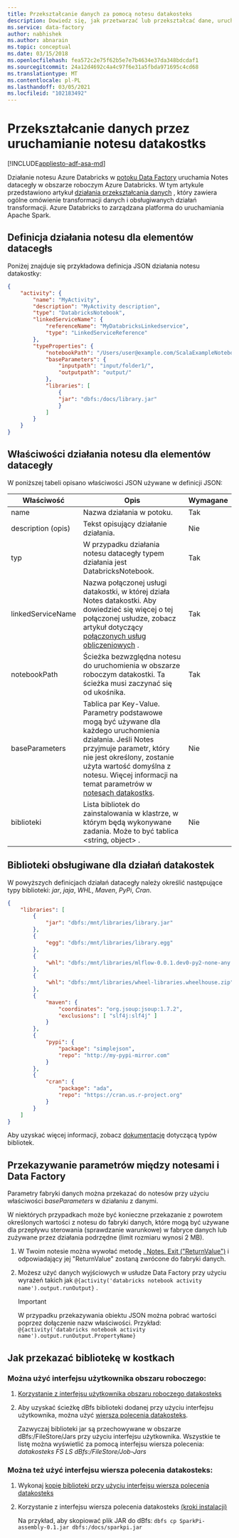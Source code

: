 ```yaml
---
title: Przekształcanie danych za pomocą notesu datakosteks
description: Dowiedz się, jak przetwarzać lub przekształcać dane, uruchamiając Notes datakostks w Azure Data Factory.
ms.service: data-factory
author: nabhishek
ms.author: abnarain
ms.topic: conceptual
ms.date: 03/15/2018
ms.openlocfilehash: fea572c2e75f62b5e7e7b4634e37da348bdcdaf1
ms.sourcegitcommit: 24a12d4692c4a4c97f6e31a5fbda971695c4cd68
ms.translationtype: MT
ms.contentlocale: pl-PL
ms.lasthandoff: 03/05/2021
ms.locfileid: "102183492"
---
```

# <a name="transform-data-by-running-a-databricks-notebook"></a>Przekształcanie danych przez uruchamianie notesu datakostks
[!INCLUDE[appliesto-adf-asa-md](includes/appliesto-adf-asa-md.md)]

Działanie notesu Azure Databricks w [potoku Data Factory](concepts-pipelines-activities.md) uruchamia Notes datacegły w obszarze roboczym Azure Databricks. W tym artykule przedstawiono artykuł [działania przekształcania danych](transform-data.md) , który zawiera ogólne omówienie transformacji danych i obsługiwanych działań transformacji. Azure Databricks to zarządzana platforma do uruchamiania Apache Spark.

## <a name="databricks-notebook-activity-definition"></a>Definicja działania notesu dla elementów datacegłs

Poniżej znajduje się przykładowa definicja JSON działania notesu datakostky:

```json
{
    "activity": {
        "name": "MyActivity",
        "description": "MyActivity description",
        "type": "DatabricksNotebook",
        "linkedServiceName": {
            "referenceName": "MyDatabricksLinkedservice",
            "type": "LinkedServiceReference"
        },
        "typeProperties": {
            "notebookPath": "/Users/user@example.com/ScalaExampleNotebook",
            "baseParameters": {
                "inputpath": "input/folder1/",
                "outputpath": "output/"
            },
            "libraries": [
                {
                "jar": "dbfs:/docs/library.jar"
                }
            ]
        }
    }
}
```

## <a name="databricks-notebook-activity-properties"></a>Właściwości działania notesu dla elementów datacegły

W poniższej tabeli opisano właściwości JSON używane w definicji JSON:

|Właściwość|Opis|Wymagane|
|---|---|---|
|name|Nazwa działania w potoku.|Tak|
|description (opis)|Tekst opisujący działanie działania.|Nie|
|typ|W przypadku działania notesu datacegły typem działania jest DatabricksNotebook.|Tak|
|linkedServiceName|Nazwa połączonej usługi datakostki, w której działa Notes datakostki. Aby dowiedzieć się więcej o tej połączonej usłudze, zobacz artykuł dotyczący [połączonych usług obliczeniowych](compute-linked-services.md) .|Tak|
|notebookPath|Ścieżka bezwzględna notesu do uruchomienia w obszarze roboczym datakostki. Ta ścieżka musi zaczynać się od ukośnika.|Tak|
|baseParameters|Tablica par Key-Value. Parametry podstawowe mogą być używane dla każdego uruchomienia działania. Jeśli Notes przyjmuje parametr, który nie jest określony, zostanie użyta wartość domyślna z notesu. Więcej informacji na temat parametrów w [notesach datakostks](https://docs.databricks.com/api/latest/jobs.html#jobsparampair).|Nie|
|biblioteki|Lista bibliotek do zainstalowania w klastrze, w którym będą wykonywane zadania. Może to być tablica \<string, object> .|Nie|

## <a name="supported-libraries-for-databricks-activities"></a>Biblioteki obsługiwane dla działań datakostek

W powyższych definicjach działań datacegły należy określić następujące typy biblioteki: *jar*, *jaja*, *WHL*, *Maven*, *PyPi*, *Cran*.

```json
{
    "libraries": [
        {
            "jar": "dbfs:/mnt/libraries/library.jar"
        },
        {
            "egg": "dbfs:/mnt/libraries/library.egg"
        },
        {
            "whl": "dbfs:/mnt/libraries/mlflow-0.0.1.dev0-py2-none-any.whl"
        },
        {
            "whl": "dbfs:/mnt/libraries/wheel-libraries.wheelhouse.zip"
        },
        {
            "maven": {
                "coordinates": "org.jsoup:jsoup:1.7.2",
                "exclusions": [ "slf4j:slf4j" ]
            }
        },
        {
            "pypi": {
                "package": "simplejson",
                "repo": "http://my-pypi-mirror.com"
            }
        },
        {
            "cran": {
                "package": "ada",
                "repo": "https://cran.us.r-project.org"
            }
        }
    ]
}

```

Aby uzyskać więcej informacji, zobacz [dokumentację](/azure/databricks/dev-tools/api/latest/libraries#managedlibrarieslibrary) dotyczącą typów bibliotek.

## <a name="passing-parameters-between-notebooks-and-data-factory"></a>Przekazywanie parametrów między notesami i Data Factory

Parametry fabryki danych można przekazać do notesów przy użyciu właściwości *baseParameters* w działaniu z danymi.

W niektórych przypadkach może być konieczne przekazanie z powrotem określonych wartości z notesu do fabryki danych, które mogą być używane dla przepływu sterowania (sprawdzanie warunkowe) w fabryce danych lub zużywane przez działania podrzędne (limit rozmiaru wynosi 2 MB).

1. W Twoim notesie można wywołać metodę [. Notes. Exit ("ReturnValue")](/azure/databricks/notebooks/notebook-workflows#notebook-workflows-exit) i odpowiadający jej "ReturnValue" zostaną zwrócone do fabryki danych.

2. Możesz użyć danych wyjściowych w usłudze Data Factory przy użyciu wyrażeń takich jak `@{activity('databricks notebook activity name').output.runOutput}` . 

   > [!IMPORTANT]
   > W przypadku przekazywania obiektu JSON można pobrać wartości poprzez dołączenie nazw właściwości. Przykład: `@{activity('databricks notebook activity name').output.runOutput.PropertyName}`

## <a name="how-to-upload-a-library-in-databricks"></a>Jak przekazać bibliotekę w kostkach

### <a name="you-can-use-the-workspace-ui"></a>Można użyć interfejsu użytkownika obszaru roboczego:

1. [Korzystanie z interfejsu użytkownika obszaru roboczego datakosteks](/azure/databricks/libraries/#create-a-library)

2. Aby uzyskać ścieżkę dBfs biblioteki dodanej przy użyciu interfejsu użytkownika, można użyć [wiersza polecenia datakosteks](/azure/databricks/dev-tools/cli/#install-the-cli).

   Zazwyczaj biblioteki jar są przechowywane w obszarze dBfs:/FileStore/Jars przy użyciu interfejsu użytkownika. Wszystkie te listę można wyświetlić za pomocą interfejsu wiersza polecenia: *datakosteks FS LS dBfs:/FileStore/Job-Jars*

### <a name="or-you-can-use-the-databricks-cli"></a>Można też użyć interfejsu wiersza polecenia datakosteks:

1. Wykonaj [kopię biblioteki przy użyciu interfejsu wiersza polecenia datakosteks](/azure/databricks/dev-tools/cli/#copy-a-file-to-dbfs)

2. Korzystanie z interfejsu wiersza polecenia datakosteks [(kroki instalacji)](/azure/databricks/dev-tools/cli/#install-the-cli)

   Na przykład, aby skopiować plik JAR do dBfs: `dbfs cp SparkPi-assembly-0.1.jar dbfs:/docs/sparkpi.jar`
